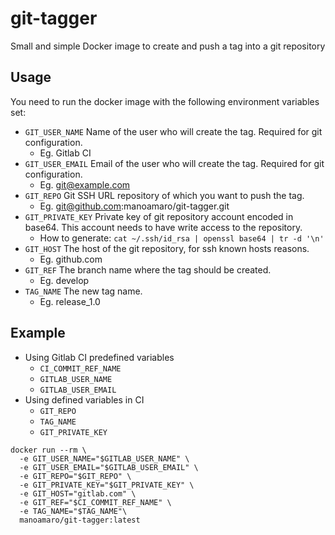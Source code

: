 # git-tagger
Small and simple Docker image to create and push a tag into a git repository

## Usage

You need to run the docker image with the following environment variables set:

* `GIT_USER_NAME` Name of the user who will create the tag. Required for git configuration.
	* Eg. Gitlab CI
* `GIT_USER_EMAIL` Email of the user who will create the tag. Required for git configuration.
	* Eg. git@example.com
* `GIT_REPO` Git SSH URL repository of which you want to push the tag.
	* Eg. git@github.com:manoamaro/git-tagger.git
* `GIT_PRIVATE_KEY` Private key of git repository account encoded in base64. This account needs to have write access to the repository.
	* How to generate: `cat ~/.ssh/id_rsa | openssl base64 | tr -d '\n'`
* `GIT_HOST` The host of the git repository, for ssh known hosts reasons.
	* Eg. github.com
* `GIT_REF` The branch name where the tag should be created.
	* Eg. develop
* `TAG_NAME` The new tag name.
	* Eg. release_1.0

## Example

* Using Gitlab CI predefined variables
	* `CI_COMMIT_REF_NAME`
	* `GITLAB_USER_NAME`
	* `GITLAB_USER_EMAIL`
* Using defined variables in CI
	* `GIT_REPO`
	* `TAG_NAME`
	* `GIT_PRIVATE_KEY`

```
docker run --rm \
  -e GIT_USER_NAME="$GITLAB_USER_NAME" \
  -e GIT_USER_EMAIL="$GITLAB_USER_EMAIL" \
  -e GIT_REPO="$GIT_REPO" \
  -e GIT_PRIVATE_KEY="$GIT_PRIVATE_KEY" \
  -e GIT_HOST="gitlab.com" \
  -e GIT_REF="$CI_COMMIT_REF_NAME" \
  -e TAG_NAME="$TAG_NAME"\
  manoamaro/git-tagger:latest
```
